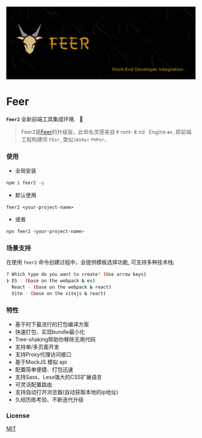 <p>
	<img alt="Front End Developer Integration." src="./static/logo2.jpg">
</p>

# Feer

**`Feer2`** 全新前端工具集成环境. &ensp;🚀  &ensp;&ensp;

> Feer2是[Feer](https://github.com/consolejs/feer-cli)的升级版，此命名灵感来自 **`F`** ront- **`E`** nd&ensp; Engine **`er`**, 即前端工程构建师 `FEer`, 类似`JAVAer` `PHPer`、

### 使用

- 全局安装
```bash
npm i feer2 -g
```
- 默认使用
```
feer2 <your-project-name>
```
- 或者
```bash
npx feer2 <your-project-name>
```

### 场景支持

在使用 `feer2` 命令创建过程中，会提供模板选择功能, 可支持多种技术栈:

```bash
? Which type do you want to create? (Use arrow keys)
❯ ES - (base on the webpack & es)
  React - (base on the webpack & react)
  Vite - (base on the vitejs & react)
```

### 特性

* 基于时下最流行的打包编译方案
* 快速打包，实现bundle最小化
* Tree-shaking帮助你移除无用代码
* 支持单/多页面开发
* 支持Proxy代理访问接口
* 基于MockJS 模拟 api
* 配置简单便捷、打包迅速
* 支持Sass、Less强大的CSS扩展语言
* 可灵活配置路由
* 支持自动打开浏览器(自动获取本地的ip地址)
* 久经历练考验、不断迭代升级



### License

[MIT](./LICENSE)
 
